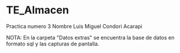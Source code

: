 # TE_Almacen
Practica numero 3
Nombre Luis Miguel Condori Acarapi

NOTA: En la carpeta "Datos extras" se encuentra la base de datos en formato sql y las capturas de pantalla.

